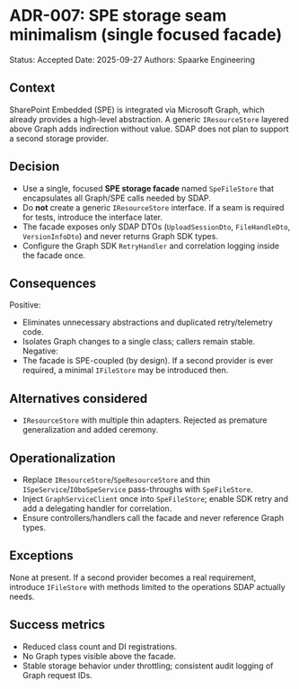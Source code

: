 # ADR-007: SPE storage seam minimalism (single focused facade)
Status: Accepted
Date: 2025-09-27
Authors: Spaarke Engineering

## Context
SharePoint Embedded (SPE) is integrated via Microsoft Graph, which already provides a high-level abstraction. A generic `IResourceStore` layered above Graph adds indirection without value. SDAP does not plan to support a second storage provider.

## Decision
- Use a single, focused **SPE storage facade** named `SpeFileStore` that encapsulates all Graph/SPE calls needed by SDAP.
- Do **not** create a generic `IResourceStore` interface. If a seam is required for tests, introduce the interface later.
- The facade exposes only SDAP DTOs (`UploadSessionDto`, `FileHandleDto`, `VersionInfoDto`) and never returns Graph SDK types.
- Configure the Graph SDK `RetryHandler` and correlation logging inside the facade once.

## Consequences
Positive:
- Eliminates unnecessary abstractions and duplicated retry/telemetry code.
- Isolates Graph changes to a single class; callers remain stable.
Negative:
- The facade is SPE-coupled (by design). If a second provider is ever required, a minimal `IFileStore` may be introduced then.

## Alternatives considered
- `IResourceStore` with multiple thin adapters. Rejected as premature generalization and added ceremony.

## Operationalization
- Replace `IResourceStore`/`SpeResourceStore` and thin `ISpeService`/`IOboSpeService` pass-throughs with `SpeFileStore`.
- Inject `GraphServiceClient` once into `SpeFileStore`; enable SDK retry and add a delegating handler for correlation.
- Ensure controllers/handlers call the facade and never reference Graph types.

## Exceptions
None at present. If a second provider becomes a real requirement, introduce `IFileStore` with methods limited to the operations SDAP actually needs.

## Success metrics
- Reduced class count and DI registrations.
- No Graph types visible above the facade.
- Stable storage behavior under throttling; consistent audit logging of Graph request IDs.
